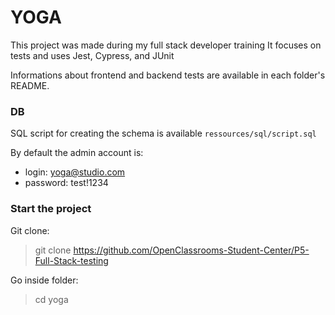# YOGA

This project was made during my full stack developer training
It focuses on tests and uses Jest, Cypress, and JUnit

Informations about frontend and backend tests are available in each folder's README. 

### DB

SQL script for creating the schema is available `ressources/sql/script.sql`

By default the admin account is:
- login: yoga@studio.com
- password: test!1234

### Start the project

Git clone:

> git clone https://github.com/OpenClassrooms-Student-Center/P5-Full-Stack-testing

Go inside folder:

> cd yoga
